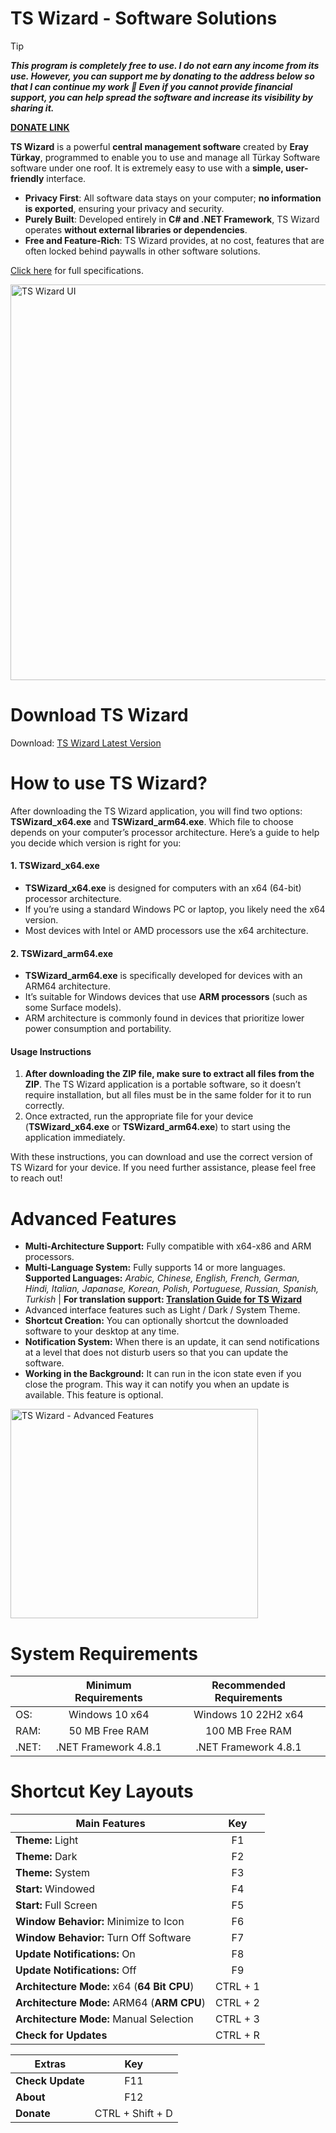 # TS Wizard - Software Solutions

> [!TIP]
**_This program is completely free to use. I do not earn any income from its use. However, you can support me by donating to the address below so that I can continue my work 💚 Even if you cannot provide financial support, you can help spread the software and increase its visibility by sharing it._**

**[DONATE LINK](https://buymeacoffee.com/turkaysoftware)**

**TS Wizard** is a powerful **central management software** created by **Eray Türkay**, programmed to enable you to use and manage all Türkay Software software under one roof. It is extremely easy to use with a **simple, user-friendly** interface.

- **Privacy First**: All software data stays on your computer; **no information is exported**, ensuring your privacy and security.
- **Purely Built**: Developed entirely in **C# and .NET Framework**, TS Wizard operates **without external libraries or dependencies**.
- **Free and Feature-Rich**: TS Wizard provides, at no cost, features that are often locked behind paywalls in other software solutions.

[Click here](https://www.turkaysoftware.com/ts-wizard) for full specifications.

<img width="1010" height="633" alt="TS Wizard UI" src="https://github.com/user-attachments/assets/e10ee756-0826-44f6-8be8-6bd39a2655d7" />

# Download TS Wizard

Download: [TS Wizard Latest Version](https://github.com/turkaysoftware/tswizard/releases/latest)

# How to use TS Wizard?

After downloading the TS Wizard application, you will find two options: **TSWizard_x64.exe** and **TSWizard_arm64.exe**. Which file to choose depends on your computer’s processor architecture. Here’s a guide to help you decide which version is right for you:

#### 1. TSWizard_x64.exe
- **TSWizard_x64.exe** is designed for computers with an x64 (64-bit) processor architecture.
- If you’re using a standard Windows PC or laptop, you likely need the x64 version.
- Most devices with Intel or AMD processors use the x64 architecture.

#### 2. TSWizard_arm64.exe
- **TSWizard_arm64.exe** is specifically developed for devices with an ARM64 architecture.
- It’s suitable for Windows devices that use **ARM processors** (such as some Surface models).
- ARM architecture is commonly found in devices that prioritize lower power consumption and portability.

#### Usage Instructions
1. **After downloading the ZIP file, make sure to extract all files from the ZIP**. The TS Wizard application is a portable software, so it doesn’t require installation, but all files must be in the same folder for it to run correctly.
2. Once extracted, run the appropriate file for your device (**TSWizard_x64.exe** or **TSWizard_arm64.exe**) to start using the application immediately.

With these instructions, you can download and use the correct version of TS Wizard for your device. If you need further assistance, please feel free to reach out!

# Advanced Features
- **Multi-Architecture Support:** Fully compatible with x64-x86 and ARM processors.
- **Multi-Language System:** Fully supports 14 or more languages. **Supported Languages:** _Arabic, Chinese, English, French, German, Hindi, Italian, Japanase, Korean, Polish, Portuguese, Russian, Spanish, Turkish_ | **For translation support: [Translation Guide for TS Wizard](https://github.com/turkaysoftware/tswizard/discussions/1)**
- Advanced interface features such as Light / Dark / System Theme.
- **Shortcut Creation:** You can optionally shortcut the downloaded software to your desktop at any time.
- **Notification System:** When there is an update, it can send notifications at a level that does not disturb users so that you can update the software.
- **Working in the Background:** It can run in the icon state even if you close the program. This way it can notify you when an update is available. This feature is optional.

<img width="396" height="335" alt="TS Wizard - Advanced Features" src="https://github.com/user-attachments/assets/c71eb194-5115-42a0-9716-74aa1aafb303" />

# System Requirements

|  | Minimum Requirements | Recommended Requirements |
| -- | :--: | :--: |
| OS: | Windows 10 x64 | Windows 10 22H2 x64|
| RAM: | 50 MB Free RAM | 100 MB Free RAM |
| .NET: | .NET Framework 4.8.1 | .NET Framework 4.8.1 |

# Shortcut Key Layouts

| Main Features | Key |
| -- | :--: |
| **Theme:** Light | F1 |
| **Theme:** Dark | F2 |
| **Theme:** System | F3 |
| **Start:** Windowed | F4 |
| **Start:** Full Screen | F5 |
| **Window Behavior:** Minimize to Icon | F6 |
| **Window Behavior:** Turn Off Software | F7 |
| **Update Notifications:** On | F8 |
| **Update Notifications:** Off | F9 |
| **Architecture Mode:** x64 (**64 Bit CPU**) | CTRL + 1 |
| **Architecture Mode:** ARM64 (**ARM CPU**) | CTRL + 2 |
| **Architecture Mode:** Manual Selection | CTRL + 3 |
| **Check for Updates** | CTRL + R |

| Extras | Key |
| -- | :--: |
| **Check Update** | F11 |
| **About** | F12 |
| **Donate** | CTRL + Shift + D |
